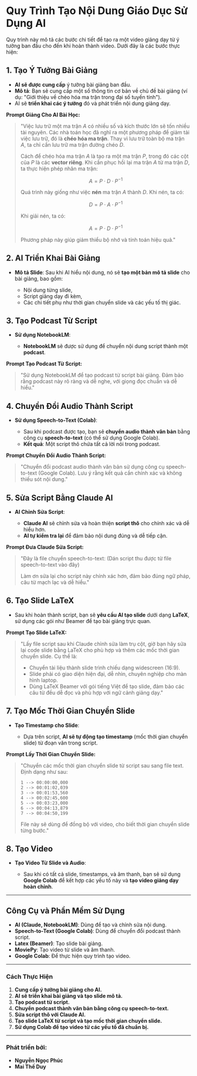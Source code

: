 
# Quy Trình Tạo Nội Dung Giáo Dục Sử Dụng AI

Quy trình này mô tả các bước chi tiết để tạo ra một video giảng dạy từ ý tưởng ban đầu cho đến khi hoàn thành video. Dưới đây là các bước thực hiện:

## **1. Tạo Ý Tưởng Bài Giảng**

* **AI sẽ được cung cấp** ý tưởng bài giảng ban đầu.
* **Mô tả**: Bạn sẽ cung cấp một số thông tin cơ bản về chủ đề bài giảng (ví dụ: "Giới thiệu về chéo hóa ma trận trong đại số tuyến tính").
* AI sẽ **triển khai các ý tưởng** đó và phát triển nội dung giảng dạy.

**Prompt Giảng Cho AI Bài Học:**

> "Việc lưu trữ một ma trận $A$ có nhiều số và kích thước lớn sẽ tốn nhiều tài nguyên. Các nhà toán học đã nghĩ ra một phương pháp để giảm tải việc lưu trữ, đó là **chéo hóa ma trận**. Thay vì lưu trữ toàn bộ ma trận $A$, ta chỉ cần lưu trữ ma trận đường chéo $D$.
>
> Cách để chéo hóa ma trận $A$ là tạo ra một ma trận $P$, trong đó các cột của $P$ là các **vector riêng**. Khi cần phục hồi lại ma trận $A$ từ ma trận $D$, ta thực hiện phép nhân ma trận:
>
> $$
> A = P \cdot D \cdot P^{-1}
> $$
>
> Quá trình này giống như việc **nén** ma trận $A$ thành $D$. Khi nén, ta có:
>
> $$
> D = P \cdot A \cdot P^{-1}
> $$
>
> Khi giải nén, ta có:
>
> $$
> A = P \cdot D \cdot P^{-1}
> $$
>
> Phương pháp này giúp giảm thiểu bộ nhớ và tính toán hiệu quả."

## **2. AI Triển Khai Bài Giảng**

* **Mô tả Slide**: Sau khi AI hiểu nội dung, nó sẽ **tạo một bản mô tả slide** cho bài giảng, bao gồm:

  * Nội dung từng slide,
  * Script giảng dạy đi kèm,
  * Các chi tiết phụ như thời gian chuyển slide và các yếu tố thị giác.

## **3. Tạo Podcast Từ Script**

* **Sử dụng NotebookLM**:

  * **NotebookLM** sẽ được sử dụng để chuyển nội dung script thành một **podcast**.

**Prompt Tạo Podcast Từ Script:**

> "Sử dụng NotebookLM để tạo podcast từ script bài giảng. Đảm bảo rằng podcast này rõ ràng và dễ nghe, với giọng đọc chuẩn và dễ hiểu."

## **4. Chuyển Đổi Audio Thành Script**

* **Sử dụng Speech-to-Text (Colab)**:

  * Sau khi podcast được tạo, bạn sẽ **chuyển audio thành văn bản** bằng công cụ **speech-to-text** (có thể sử dụng Google Colab).
  * **Kết quả**: Một script thô chứa tất cả lời nói trong podcast.

**Prompt Chuyển Đổi Audio Thành Script:**

> "Chuyển đổi podcast audio thành văn bản sử dụng công cụ speech-to-text (Google Colab). Lưu ý rằng kết quả cần chính xác và không thiếu sót nội dung."

## **5. Sửa Script Bằng Claude AI**

* **AI Chỉnh Sửa Script**:

  * **Claude AI** sẽ chỉnh sửa và hoàn thiện **script thô** cho chính xác và dễ hiểu hơn.
  * **AI tự kiểm tra lại** để đảm bảo nội dung đúng và dễ tiếp cận.

**Prompt Đưa Claude Sửa Script:**

> "Đây là file chuyển speech-to-text:
> (Dán script thu được từ file speech-to-text vào đây)
>
> Làm ơn sửa lại cho script này chính xác hơn, đảm bảo đúng ngữ pháp, câu từ mạch lạc và dễ hiểu."

## **6. Tạo Slide LaTeX**

* Sau khi hoàn thành script, bạn sẽ **yêu cầu AI tạo slide** dưới dạng **LaTeX**, sử dụng các gói như Beamer để tạo bài giảng trực quan.

**Prompt Tạo Slide LaTeX:**

> "Lấy file script sau khi Claude chỉnh sửa làm trụ cột, giờ bạn hãy sửa lại code slide bằng LaTeX cho phù hợp và thêm các mốc thời gian chuyển slide. Cụ thể là:
>
> * Chuyển tài liệu thành slide trình chiếu dạng widescreen (16:9).
> * Slide phải có giao diện hiện đại, dễ nhìn, chuyên nghiệp cho màn hình laptop.
> * Dùng LaTeX Beamer với gói tiếng Việt để tạo slide, đảm bảo các câu từ đều dễ đọc và phù hợp với ngữ cảnh giảng dạy."

## **7. Tạo Mốc Thời Gian Chuyển Slide**

* **Tạo Timestamp cho Slide**:

  * Dựa trên script, **AI sẽ tự động tạo timestamp** (mốc thời gian chuyển slide) từ đoạn văn trong script.

**Prompt Lấy Thời Gian Chuyển Slide:**

> "Chuyển các mốc thời gian chuyển slide từ script sau sang file text. Định dạng như sau:
>
> ```
> 1 --> 00:00:00,000
> 2 --> 00:01:02,039
> 3 --> 00:01:53,560
> 4 --> 00:02:45,600
> 5 --> 00:03:23,000
> 6 --> 00:04:13,879
> 7 --> 00:04:50,199
> ```
>
> File này sẽ dùng để đồng bộ với video, cho biết thời gian chuyển slide từng bước."

## **8. Tạo Video**

* **Tạo Video Từ Slide và Audio**:

  * Sau khi có tất cả slide, timestamps, và âm thanh, bạn sẽ sử dụng **Google Colab** để kết hợp các yếu tố này và **tạo video giảng dạy hoàn chỉnh**.

---

## **Công Cụ và Phần Mềm Sử Dụng**

* **AI (Claude, NotebookLM)**: Dùng để tạo và chỉnh sửa nội dung.
* **Speech-to-Text (Google Colab)**: Dùng để chuyển đổi podcast thành script.
* **Latex (Beamer)**: Tạo slide bài giảng.
* **MoviePy**: Tạo video từ slide và âm thanh.
* **Google Colab**: Để thực hiện quy trình tạo video.

---

### **Cách Thực Hiện**

1. **Cung cấp ý tưởng bài giảng cho AI.**
2. **AI sẽ triển khai bài giảng và tạo slide mô tả.**
3. **Tạo podcast từ script.**
4. **Chuyển podcast thành văn bản bằng công cụ speech-to-text.**
5. **Sửa script thô với Claude AI.**
6. **Tạo slide LaTeX từ script và tạo mốc thời gian chuyển slide.**
7. **Sử dụng Colab để tạo video từ các yếu tố đã chuẩn bị.**

---

### **Phát triển bởi:**

* **Nguyễn Ngọc Phúc**
* **Mai Thế Duy**
